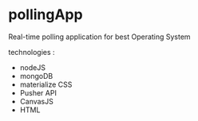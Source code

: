 # pollingApp

Real-time polling application for best Operating System

technologies :

- nodeJS
- mongoDB
- materialize CSS
- Pusher API
- CanvasJS
- HTML
